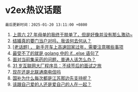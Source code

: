 # v2ex热议话题

`最后更新时间：2025-01-20 13:11:00 +0800`

1. [上周六 27 年母单的我终于脱单了，但是好像并没有那么激动~](https://www.v2ex.com/t/1106352)
1. [结婚真的要门当户对吗，我该何去何从？](https://www.v2ex.com/t/1106344)
1. [[老话题] ， 新手开车上高速回家过年，需要注意哪些事项](https://www.v2ex.com/t/1106393)
1. [最受不了的就是 golang 中的 if...else 语句了](https://www.v2ex.com/t/1106223)
1. [面对当前集采药的问题，普通人该怎么办？](https://www.v2ex.com/t/1106377)
1. [31 岁互联网大厂程序员：不续签后的面试之旅](https://www.v2ex.com/t/1106214)
1. [现在还是北联通南电信吗](https://www.v2ex.com/t/1106258)
1. [国补为什么每次都是江苏那边先支持呢？](https://www.v2ex.com/t/1106357)
1. [该跟自己爱的人还是爱自己的人在一起？](https://www.v2ex.com/t/1106367)

